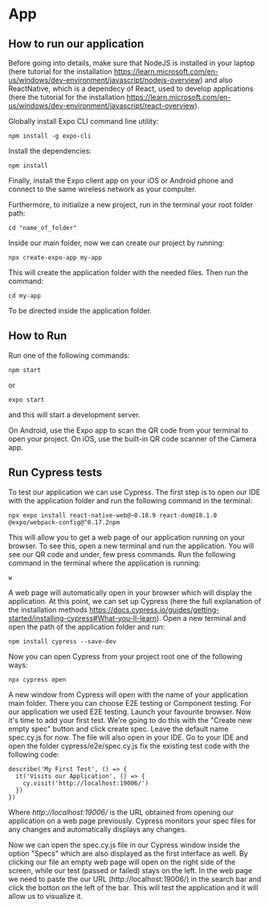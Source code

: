 # App


## How to run our application

Before going into details, make sure that NodeJS is installed in your laptop (here tutorial for the installation https://learn.microsoft.com/en-us/windows/dev-environment/javascript/nodejs-overview) and also ReactNative, which is a dependecy of React, used to develop applications (here the tutorial for the installation https://learn.microsoft.com/en-us/windows/dev-environment/javascript/react-overview). 

Globally install Expo CLI command line utility:

```
npm install -g expo-cli
```

Install the dependencies:

```
npm install
```

Finally, install the Expo client app on your iOS or Android phone and connect to the same wireless network as your computer.


Furthermore, to initialize a new project, run in the terminal your root folder path:

```
cd "name_of_folder"
```


Inside our main folder, now we can create our project by running:

```
npx create-expo-app my-app
```

This will create the application folder with the needed files.
Then run the command:

```
cd my-app
```

To be directed inside the application folder. 


## How to Run
Run one of the following commands:

```
npm start
```
or

```
expo start
```

and this will start a development server.

On Android, use the Expo app to scan the QR code from your terminal to open your project.
On iOS, use the built-in QR code scanner of the Camera app.



## Run Cypress tests

To test our application we can use Cypress. The first step is to open our IDE with the application folder and run the following command in the terminal:

```
npx expo install react-native-web@~0.18.9 react-dom@18.1.0 @expo/webpack-config@^0.17.2npm
```

This will allow you to get a web page of our application running on your browser. To see this, open a new terminal and run the application. You will see our QR code and under, few press commands. Run the following command in the terminal where the application is running:

```
w
```

A web page will automatically open in your browser which will display the application.
At this point, we can set up Cypress (here the full explanation of the installation methods https://docs.cypress.io/guides/getting-started/installing-cypress#What-you-ll-learn). 
Open a new terminal and open the path of the application folder and run:

```
npm install cypress --save-dev
```

Now you can open Cypress from your project root one of the following ways:

```
npx cypress open
```

A new window from Cypress will open with the name of your application main folder. There you can choose E2E testing or Component testing. For our application we used E2E testing. Launch your favourite browser.
Now it's time to add your first test. We're going to do this with the "Create new empty spec" button and click create spec. Leave the default name spec.cy.js for now. The file will also open in your IDE. Go to your IDE and open the folder cypress/e2e/spec.cy.js fix the existing test code with the following code:

```
describe('My First Test', () => {
  it('Visits our Application', () => {
    cy.visit('http://localhost:19006/')
  })
})
```

Where *http://localhost:19006/* is the URL obtained from opening our application on a web page previously.
Cypress monitors your spec files for any changes and automatically displays any changes.

Now we can open the spec.cy.js file in our Cypress window inside the option "Specs" which are also displayed as the first interface as well.
By clicking our file an empty web page will open on the right side of the screen, while our test (passed or failed) stays on the left. In the web page we need to paste the our URL (http://localhost:19006/) in the search bar and click the botton on the left of the bar. This will test the application and it will allow us to visualize it.




